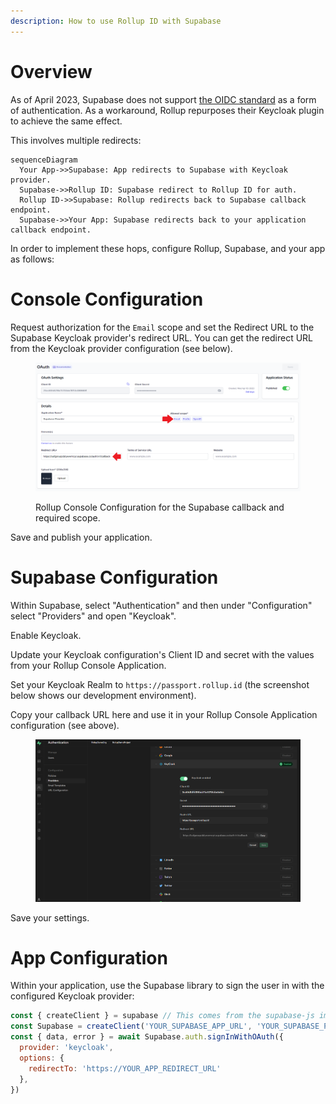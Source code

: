 ```yaml
---
description: How to use Rollup ID with Supabase
---
```


# Overview

As of April 2023, Supabase does not support [the OIDC standard](https://openid.net/developers/specs/) as a form of authentication. As a workaround, Rollup repurposes their Keycloak plugin to achieve the same effect.

This involves multiple redirects:

```mermaid
sequenceDiagram
  Your App->>Supabase: App redirects to Supabase with Keycloak provider.
  Supabase->>Rollup ID: Supabase redirect to Rollup ID for auth.
  Rollup ID->>Supabase: Rollup redirects back to Supabase callback endpoint.
  Supabase->>Your App: Supabase redirects back to your application callback endpoint.
```

In order to implement these hops, configure Rollup, Supabase, and your app as follows:

# Console Configuration

Request authorization for the `Email` scope and set the Redirect URL to the Supabase Keycloak provider's redirect URL. You can get the redirect URL from the Keycloak provider configuration (see below).

<figure><img src="../img/console-app-0xauth-supabase.png" alt="Set the redirect URL in Console to the Supabase callback URL and request the email scope."><figcaption><p>Rollup Console Configuration for the Supabase callback and required scope.</p></figcaption></figure>

Save and publish your application.

# Supabase Configuration

Within Supabase, select "Authentication" and then under "Configuration" select "Providers" and open "Keycloak".

Enable Keycloak.

Update your Keycloak configuration's Client ID and secret with the values from your Rollup Console Application.

Set your Keycloak Realm to `https://passport.rollup.id` (the screenshot below shows our development environment).

Copy your callback URL here and use it in your Rollup Console Application configuration (see above).

<figure><img src="../img/supabase-keycloak-config.png" alt=""><figcaption><p></p></figcaption></figure>

Save your settings.

# App Configuration

Within your application, use the Supabase library to sign the user in with the configured Keycloak provider:

```javascript
const { createClient } = supabase // This comes from the supabase-js import or script tag load.
const Supabase = createClient('YOUR_SUPABASE_APP_URL', 'YOUR_SUPABASE_PUBLIC_API_KEY')
const { data, error } = await Supabase.auth.signInWithOAuth({
  provider: 'keycloak',
  options: {
    redirectTo: 'https://YOUR_APP_REDIRECT_URL'
  },
})
```
